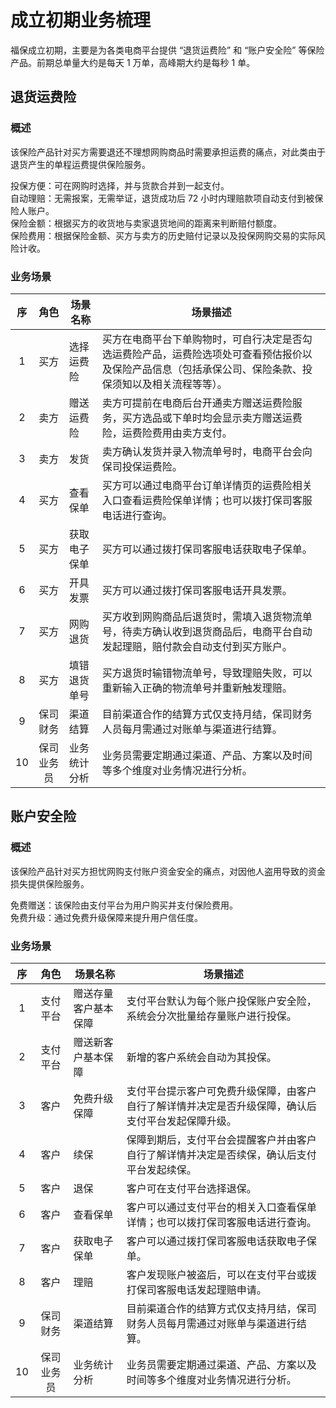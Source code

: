 # 成立初期业务梳理

福保成立初期，主要是为各类电商平台提供 “退货运费险” 和 “账户安全险” 等保险产品。前期总单量大约是每天 1 万单，高峰期大约是每秒 1 单。

## 退货运费险

### 概述

该保险产品针对买方需要退还不理想网购商品时需要承担运费的痛点，对此类由于退货产生的单程运费提供保险服务。

投保方便：可在网购时选择，并与货款合并到一起支付。  
自动理赔：无需报案，无需举证，退货成功后 72 小时内理赔款项自动支付到被保险人账户。  
保险金额：根据买方的收货地与卖家退货地间的距离来判断赔付额度。  
保险费用：根据保险金额、买方与卖方的历史赔付记录以及投保网购交易的实际风险计收。

### 业务场景

| 序  | 角色 | 场景名称 | 场景描述 |
| :-: | :--: | -------- | -------- |
| 1 | 买方 | 选择运费险 | 买方在电商平台下单购物时，可自行决定是否勾选运费险产品，运费险选项处可查看预估报价以及保险产品信息（包括承保公司、保险条款、投保须知以及相关流程等等）。 |
| 2 | 卖方 | 赠送运费险 | 卖方可提前在电商后台开通卖方赠送运费险服务，买方选品或下单时均会显示卖方赠送运费险，运费险费用由卖方支付。 |
| 3 | 卖方 | 发货 | 卖方确认发货并录入物流单号时，电商平台会向保司投保运费险。 |
| 4 | 买方 | 查看保单 | 买方可以通过电商平台订单详情页的运费险相关入口查看运费险保单详情；也可以拨打保司客服电话进行查询。 |
| 5 | 买方 | 获取电子保单 | 买方可以通过拨打保司客服电话获取电子保单。 |
| 6 | 买方 | 开具发票 | 买方可以通过拨打保司客服电话开具发票。 |
| 7 | 买方 | 网购退货 | 买方收到网购商品后退货时，需填入退货物流单号，待卖方确认收到退货商品后，电商平台自动发起理赔，赔付款会自动支付到买方账户。 |
| 8 | 买方 | 填错退货单号 | 买方退货时输错物流单号，导致理赔失败，可以重新输入正确的物流单号并重新触发理赔。 |
| 9 | 保司财务 | 渠道结算 | 目前渠道合作的结算方式仅支持月结，保司财务人员每月需通过对账单与渠道进行结算。 |
| 10 | 保司业务员 | 业务统计分析 | 业务员需要定期通过渠道、产品、方案以及时间等多个维度对业务情况进行分析。 |

## 账户安全险

### 概述

该保险产品针对买方担忧网购支付账户资金安全的痛点，对因他人盗用导致的资金损失提供保险服务。

免费赠送：该保险由支付平台为用户购买并支付保险费用。  
免费升级：通过免费升级保障来提升用户信任度。

### 业务场景

| 序  | 角色 | 场景名称 | 场景描述 |
| :-: | :--: | -------- | -------- |
| 1 | 支付平台 | 赠送存量客户基本保障 | 支付平台默认为每个账户投保账户安全险，系统会分次批量给存量账户进行投保。 |
| 2 | 支付平台 | 赠送新客户基本保障 | 新增的客户系统会自动为其投保。 |
| 3 | 客户 | 免费升级保障 | 支付平台提示客户可免费升级保障，由客户自行了解详情并决定是否升级保障，确认后支付平台发起保障升级。 |
| 4 | 客户 | 续保 | 保障到期后，支付平台会提醒客户并由客户自行了解详情并决定是否续保，确认后支付平台发起续保。 |
| 5 | 客户 | 退保 | 客户可在支付平台选择退保。 |
| 6 | 客户 | 查看保单 | 客户可以通过支付平台的相关入口查看保单详情；也可以拨打保司客服电话进行查询。 |
| 7 | 客户 | 获取电子保单 | 客户可以通过拨打保司客服电话获取电子保单。 |
| 8 | 客户 | 理赔 | 客户发现账户被盗后，可以在支付平台或拨打保司客服电话发起理赔申请。 |
| 9 | 保司财务 | 渠道结算 | 目前渠道合作的结算方式仅支持月结，保司财务人员每月需通过对账单与渠道进行结算。 |
| 10 | 保司业务员 | 业务统计分析 | 业务员需要定期通过渠道、产品、方案以及时间等多个维度对业务情况进行分析。 |
